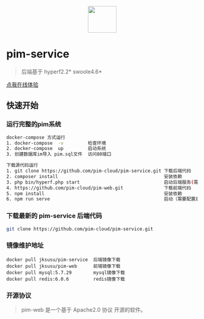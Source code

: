 [comment]: <> ([English]&#40;./README.md&#41; | 中文)

<p align="center"><a href="https://jksusu.cn" target="_blank" rel="noopener noreferrer"><img width="75" height="70" src="http://cdn.jksusu.cn/logo.jpg"></a></p>

# pim-service

> 后端基于 hyperf2.2* swoole4.6*

<a href='http://jksusu.cn/passport/login' target="_blank">点我在线体验</a>

## 快速开始

### 运行完整的pim系统

```bash
docker-compose 方式运行
1. docker-compose  -v         检查环境
2. docker-compose  up         启动系统
3. 创建数据库im导入 pim.sql文件  访问80端口
```
```bash
下载源代码运行
1. git clone https://github.com/pim-cloud/pim-service.git 下载后端代码
2. composer install                                       安装依赖
3. php bin/hyperf.php start                               启动后端服务(需要自己配置mysql,redis)
4. https://github.com/pim-cloud/pim-web.git               下载前端代码
5. npm install                                            安装依赖
6. npm run serve                                          启动（需要配置后端http，websocket地址）
```
### 下载最新的 pim-service 后端代码

```bash
git clone https://github.com/pim-cloud/pim-service.git
```

### 镜像维护地址

```
docker pull jksusu/pim-service  后端镜像下载  
docker pull jksusu/pim-web      前端镜像下载 
docker pull mysql:5.7.29        mysql镜像下载
docker pull redis:6.0.6         redis镜像下载
```

### 开源协议

> pim-web 是一个基于 Apache2.0 协议 开源的软件。

